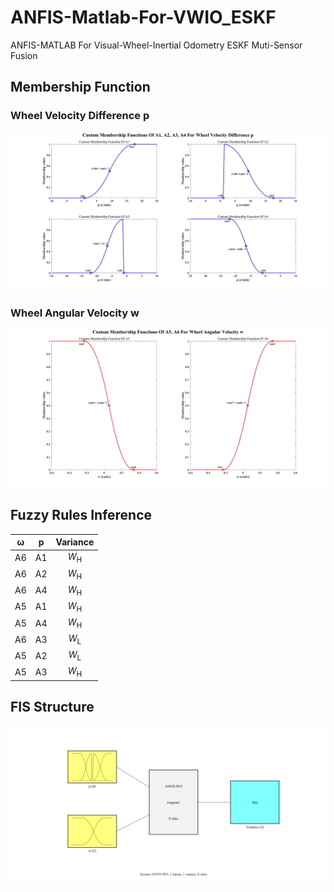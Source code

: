 # ANFIS-Matlab-For-VWIO_ESKF
ANFIS-MATLAB For Visual-Wheel-Inertial Odometry ESKF Muti-Sensor Fusion
<style>
table {
margin: auto;
}
</style>

## Membership Function
### Wheel Velocity Difference p
![](./Membership%20Function%20Disgram/Custom%20Membership%20Functions%20Of%20A1,%20A2,%20A3,%20A4%20For%20Wheel%20Velocity%20Difference%20p.jpg)

### Wheel Angular Velocity w
![](./Membership%20Function%20Disgram/Custom%20Membership%20Functions%20Of%20A5,%20A6%20For%20Wheel%20Angular%20Velocity%20w.jpg)

## Fuzzy Rules Inference
|  $\mathrm{\omega}$   | $\mathrm{p}$  | Variance  |
|  :----------------:  | :----------:  | :------:  |
| A6  | A1 | $W_{\text{H}}$ |
| A6  | A2 | $W_{\text{H}}$ |
| A6  | A4 | $W_{\text{H}}$ |
| A5  | A1 | $W_{\text{H}}$ |
| A5  | A4 | $W_{\text{H}}$ |
| A6  | A3 | $W_{\text{L}}$ |
| A5  | A2 | $W_{\text{L}}$ |
| A5  | A3 | $W_{\text{H}}$ |

## FIS Structure
![](./ANFIS_Structure.png)
